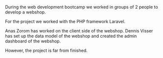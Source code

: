 During the web development bootcamp we worked in groups of 2 people to develop a webshop.

For the project we worked with the PHP framework Laravel.

Anas Zorom has worked on the client side of the webshop. Dennis Visser has set up the data model of the webshop and created the admin dashboard of the webshop.

However, the project is far from finished.